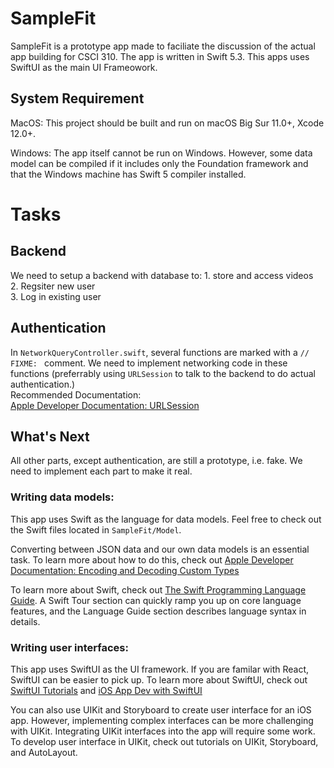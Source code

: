 #  SampleFit

SampleFit is a prototype app made to faciliate the discussion of the actual app building for CSCI 310.
The app is written in Swift 5.3. This apps uses SwiftUI as the main UI Frameowork.


## System Requirement

MacOS: This project should be built and run on macOS Big Sur 11.0+, Xcode 12.0+.  

Windows: The app itself cannot be run on Windows. However, some data model can be compiled if it includes only the Foundation framework and that the Windows machine has Swift 5 compiler installed.


# Tasks

## Backend

We need to setup a backend with database to:
    1. store and access videos  
    2. Regsiter new user  
    3. Log in existing user  


## Authentication

In `NetworkQueryController.swift`, several functions are marked with a `// FIXME: ` comment. We need to implement networking code in these functions (preferrably using `URLSession` to talk to the backend to do actual authentication.)  
Recommended Documentation:  
[Apple Developer Documentation: URLSession](https://developer.apple.com/documentation/foundation/url_loading_system)


## What's Next

All other parts, except authentication, are still a prototype, i.e. fake. We need to implement each part to make it real.

### Writing data models:
This app uses Swift as the language for data models. Feel free to check out the Swift files located in  `SampleFit/Model`.  
  
Converting between JSON data and our own data models is an essential task. To learn more about how to do this, check out [Apple Developer Documentation: Encoding and Decoding Custom Types](https://developer.apple.com/documentation/foundation/archives_and_serialization/encoding_and_decoding_custom_types)
  
  
To learn more about Swift, check out [The Swift Programming Language Guide](https://docs.swift.org/swift-book/GuidedTour/GuidedTour.html). A Swift Tour section can quickly ramp you up on core language features, and the Language Guide section describes language syntax in details.

### Writing user interfaces:
This app uses SwiftUI as the UI framework. If you are familar with React, SwiftUI can be easier to pick up. To learn more about SwiftUI, check out [SwiftUI Tutorials](https://developer.apple.com/tutorials/swiftui/)
and [iOS App Dev with SwiftUI](https://developer.apple.com/tutorials/app-dev-training)

You can also use UIKit and Storyboard to create user interface for an iOS app. However, implementing complex interfaces can be more challenging with UIKit. Integrating UIKit interfaces into the app will require some work. To develop user interface in UIKit, check out tutorials on UIKit, Storyboard, and AutoLayout.


